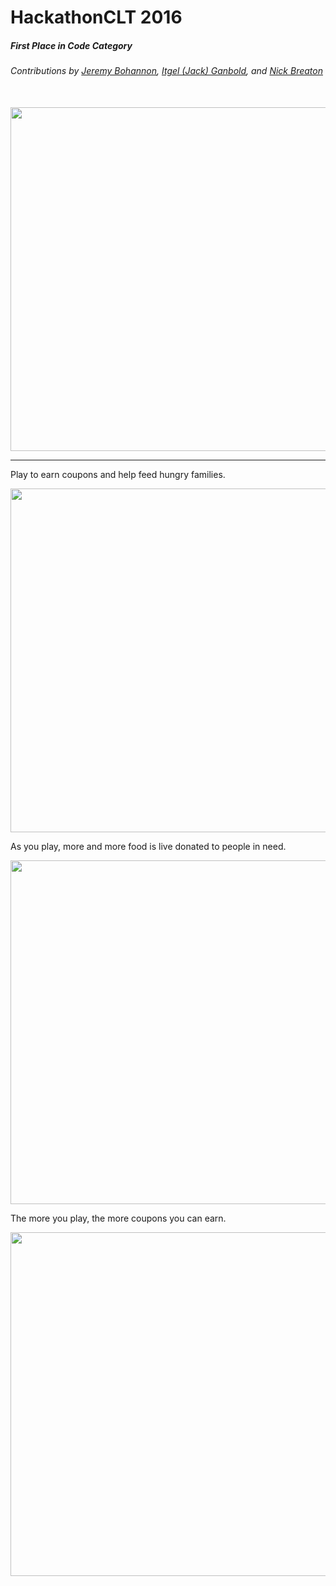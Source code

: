# HackathonCLT 2016

##### First Place in Code Category

###### Contributions by [Jeremy Bohannon](https://github.com/jeremybohannon), [Itgel (Jack) Ganbold](https://github.com/iganbold), and [Nick Breaton](https://github.com/nickbreaton)

<br/>
<img width="550" src="https://scontent-dfw1-1.xx.fbcdn.net/hphotos-xpt1/v/t1.0-9/5388_1072769579413116_9172914847566973145_n.jpg?oh=bb280f482258a9d9d80192282d6d5d13&oe=574ED28F">

-----

Play to earn coupons and help feed hungry families.

<img width="550" src="http://i.imgur.com/bl95QEm.png"/>

As you play, more and more food is live donated to people in need.

<img width="550" src="http://i.imgur.com/nPIkha2.png"/>

The more you play, the more coupons you can earn.

<img width="550" src="http://i.imgur.com/acghnA4.png"/>
